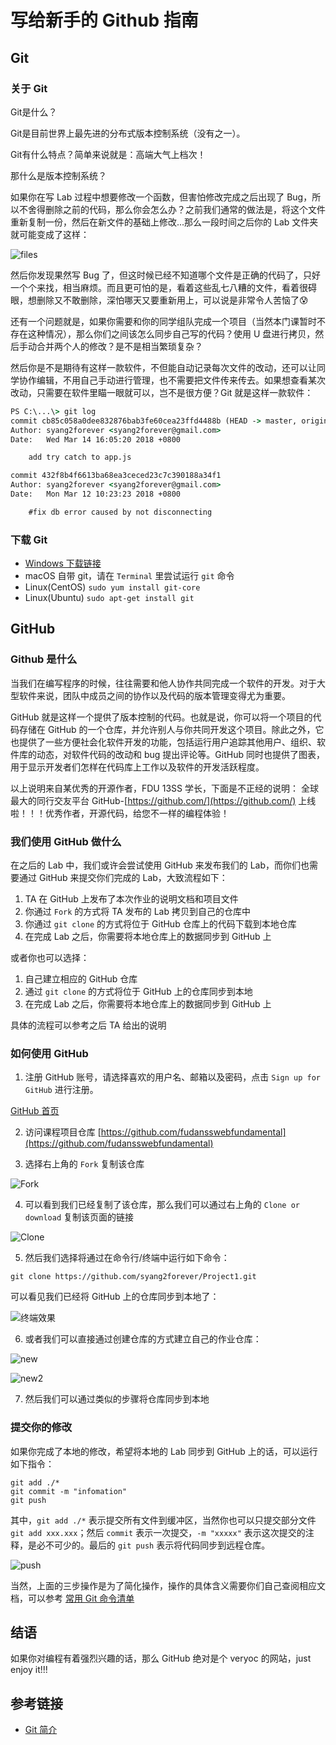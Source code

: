 # 写给新手的 Github 指南

## Git

### 关于 Git

Git是什么？

Git是目前世界上最先进的分布式版本控制系统（没有之一）。

Git有什么特点？简单来说就是：高端大气上档次！

那什么是版本控制系统？

如果你在写 Lab 过程中想要修改一个函数，但害怕修改完成之后出现了 Bug，所以不舍得删除之前的代码，那么你会怎么办？之前我们通常的做法是，将这个文件重新复制一份，然后在新文件的基础上修改...那么一段时间之后你的 Lab 文件夹就可能变成了这样：

![files](./pictures/files.png)

然后你发现果然写 Bug 了，但这时候已经不知道哪个文件是正确的代码了，只好一个个来找，相当麻烦。而且更可怕的是，看着这些乱七八糟的文件，看着很碍眼，想删除又不敢删除，深怕哪天又要重新用上，可以说是非常令人苦恼了😰

还有一个问题就是，如果你需要和你的同学组队完成一个项目（当然本门课暂时不存在这种情况），那么你们之间该怎么同步自己写的代码？使用 U 盘进行拷贝，然后手动合并两个人的修改？是不是相当繁琐复杂？

然后你是不是期待有这样一款软件，不但能自动记录每次文件的改动，还可以让同学协作编辑，不用自己手动进行管理，也不需要把文件传来传去。如果想查看某次改动，只需要在软件里瞄一眼就可以，岂不是很方便？Git 就是这样一款软件：

```cmd
PS C:\...\> git log
commit cb85c058a0dee832876bab3fe60cea23ffd4488b (HEAD -> master, origin/master, origin/HEAD)
Author: syang2forever <syang2forever@gmail.com>
Date:   Wed Mar 14 16:05:20 2018 +0800

    add try catch to app.js

commit 432f8b4f6613ba68ea3ceced23c7c390188a34f1
Author: syang2forever <syang2forever@gmail.com>
Date:   Mon Mar 12 10:23:23 2018 +0800

    #fix db error caused by not disconnecting
```

### 下载 Git

- [Windows 下载链接](https://gitforwindows.org/)
- macOS 自带 git，请在 `Terminal` 里尝试运行 `git` 命令
- Linux(CentOS) `sudo yum install git-core`
- Linux(Ubuntu) `sudo apt-get install git`

## GitHub

### Github 是什么

当我们在编写程序的时候，往往需要和他人协作共同完成一个软件的开发。对于大型软件来说，团队中成员之间的协作以及代码的版本管理变得尤为重要。

GitHub 就是这样一个提供了版本控制的代码。也就是说，你可以将一个项目的代码存储在 GitHub 的一个仓库，并允许别人与你共同开发这个项目。除此之外，它也提供了一些方便社会化软件开发的功能，包括运行用户追踪其他用户、组织、软件库的动态，对软件代码的改动和 bug 提出评论等。GitHub 同时也提供了图表，用于显示开发者们怎样在代码库上工作以及软件的开发活跃程度。

以上说明来自某优秀的开源作者，FDU 13SS 学长，下面是不正经的说明：
全球最大的同行交友平台 GitHub-[https://github.com/](https://github.com/) 上线啦！！！优秀作者，开源代码，给您不一样的编程体验！

### 我们使用 GitHub 做什么

在之后的 Lab 中，我们或许会尝试使用 GitHub 来发布我们的 Lab，而你们也需要通过 GitHub 来提交你们完成的 Lab，大致流程如下：
1. TA 在 GitHub 上发布了本次作业的说明文档和项目文件
2. 你通过 `Fork` 的方式将 TA 发布的 Lab 拷贝到自己的仓库中
3. 你通过 `git clone` 的方式将位于 GitHub 仓库上的代码下载到本地仓库
4. 在完成 Lab 之后，你需要将本地仓库上的数据同步到 GitHub 上

或者你也可以选择：
1. 自己建立相应的 GitHub 仓库
2. 通过 `git clone` 的方式将位于 GitHub 上的仓库同步到本地
3. 在完成 Lab 之后，你需要将本地仓库上的数据同步到 GitHub 上

具体的流程可以参考之后 TA 给出的说明

### 如何使用 GitHub

1. 注册 GitHub 账号，请选择喜欢的用户名、邮箱以及密码，点击 `Sign up for GitHub` 进行注册。

[GitHub 首页](./pictures/github.png)

2. 访问课程项目仓库 [https://github.com/fudansswebfundamental](https://github.com/fudansswebfundamental)

3. 选择右上角的 `Fork` 复制该仓库

![Fork](./pictures/fork.png)

4. 可以看到我们已经复制了该仓库，那么我们可以通过右上角的 `Clone or download` 复制该页面的链接

![Clone](./pictures/clone.png)

5. 然后我们选择将通过在命令行/终端中运行如下命令：

```shell
git clone https://github.com/syang2forever/Project1.git
```

可以看见我们已经将 GitHub 上的仓库同步到本地了：

![终端效果](./pictures/cmd.png)

6. 或者我们可以直接通过创建仓库的方式建立自己的作业仓库：

![new](./pictures/new.png)

![new2](./pictures/new2.png)

7. 然后我们可以通过类似的步骤将仓库同步到本地

### 提交你的修改

如果你完成了本地的修改，希望将本地的 Lab 同步到 GitHub 上的话，可以运行如下指令：

```shell
git add ./*
git commit -m "infomation"
git push
```

其中，`git add ./*` 表示提交所有文件到缓冲区，当然你也可以只提交部分文件 `git add xxx.xxx`；然后 `commit` 表示一次提交，`-m "xxxxx"` 表示这次提交的注释，是必不可少的。最后的 `git push` 表示将代码同步到远程仓库。

![push](./pictures/push.png)

当然，上面的三步操作是为了简化操作，操作的具体含义需要你们自己查阅相应文档，可以参考 [常用 Git 命令清单](http://www.ruanyifeng.com/blog/2015/12/git-cheat-sheet.html)

## 结语

如果你对编程有着强烈兴趣的话，那么 GitHub 绝对是个 veryoc 的网站，just enjoy it!!!

## 参考链接

- [Git 简介](https://www.liaoxuefeng.com/wiki/0013739516305929606dd18361248578c67b8067c8c017b000/001373962845513aefd77a99f4145f0a2c7a7ca057e7570000)
